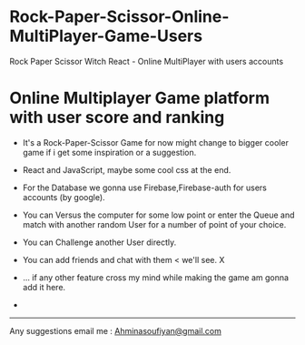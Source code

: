 # Rock-Paper-Scissor-Online-MultiPlayer-Game-Users

Rock Paper Scissor Witch React - Online MultiPlayer with users accounts

# Online Multiplayer Game platform with user score and ranking

- It's a Rock-Paper-Scissor Game for now might change to bigger cooler game if i get some inspiration or a suggestion.

- React and JavaScript, maybe some cool css at the end.
- For the Database we gonna use Firebase,Firebase-auth for users accounts (by google).
- You can Versus the computer for some low point or enter the Queue and match with another random User for a number of point of your choice.
- You can Challenge another User directly.
- You can add friends and chat with them < we'll see. X
- ... if any other feature cross my mind while making the game am gonna add it here.
-

---

Any suggestions email me : Ahminasoufiyan@gmail.com
